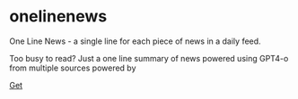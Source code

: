 # onelinenews
One Line News - a single line for each piece of news in a daily feed.

Too busy to read? Just a one line summary of news powered using GPT4-o from multiple sources powered by </newscatcher>

[Get </newscatcher>](https://www.newscatcherapi.com/)
